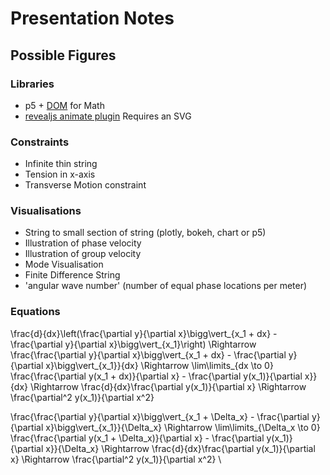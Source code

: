 # Presentation Notes

## Possible Figures

### Libraries

- p5 + [DOM](https://p5js.org/reference/#group-DOM) for Math
- [revealjs animate plugin](https://github.com/rajgoel/reveal.js-plugins/tree/master/animate) Requires an SVG

### Constraints

- Infinite thin string
- Tension in x-axis
- Transverse Motion constraint


### Visualisations

- String to small section of string (plotly, bokeh, chart or p5)
- Illustration of phase velocity
- Illustration of group velocity
- Mode Visualisation
- Finite Difference String
- 'angular wave number' (number of equal phase locations per meter)


### Equations

\frac{d}{dx}\left(\frac{\partial y}{\partial x}\bigg\vert_{x_1 + dx} - \frac{\partial y}{\partial x}\bigg\vert_{x_1}\right) \Rightarrow
\frac{\frac{\partial y}{\partial x}\bigg\vert_{x_1 + dx} - \frac{\partial y}{\partial x}\bigg\vert_{x_1}}{dx} \Rightarrow
\lim\limits_{dx \to 0} \frac{\frac{\partial y(x_1 + dx)}{\partial x} - \frac{\partial y(x_1)}{\partial x}}{dx} \Rightarrow
\frac{d}{dx}\frac{\partial y(x_1)}{\partial x} \Rightarrow \frac{\partial^2 y(x_1)}{\partial x^2}


\frac{\frac{\partial y}{\partial x}\bigg\vert_{x_1 + \Delta_x} - \frac{\partial y}{\partial x}\bigg\vert_{x_1}}{\Delta_x} \Rightarrow
\lim\limits_{\Delta_x \to 0} \frac{\frac{\partial y(x_1 + \Delta_x)}{\partial x} - \frac{\partial y(x_1)}{\partial x}}{\Delta_x} \Rightarrow
\frac{d}{dx}\frac{\partial y(x_1)}{\partial x} \Rightarrow \frac{\partial^2 y(x_1)}{\partial x^2} \\
